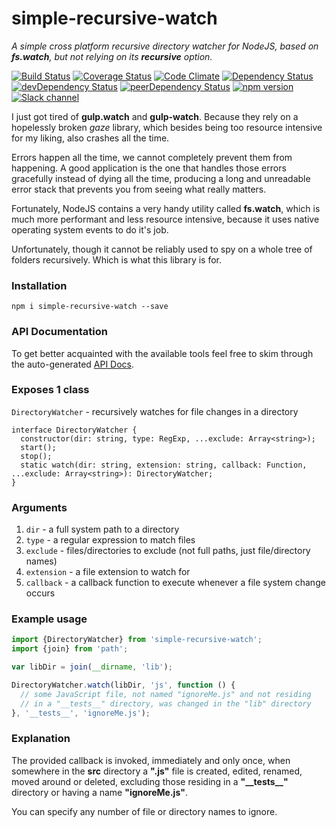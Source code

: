 # simple-recursive-watch
*A simple cross platform recursive directory watcher for NodeJS, based on __fs.watch__, but not relying on its
__recursive__ option.*

[![Build Status](https://travis-ci.org/thealjey/simple-recursive-watch.svg?branch=master)](https://travis-ci.org/thealjey/simple-recursive-watch)
[![Coverage Status](https://coveralls.io/repos/thealjey/simple-recursive-watch/badge.svg?branch=master&service=github)](https://coveralls.io/github/thealjey/simple-recursive-watch?branch=master)
[![Code Climate](https://codeclimate.com/github/thealjey/simple-recursive-watch/badges/gpa.svg)](https://codeclimate.com/github/thealjey/simple-recursive-watch)
[![Dependency Status](https://david-dm.org/thealjey/simple-recursive-watch.svg)](https://david-dm.org/thealjey/simple-recursive-watch)
[![devDependency Status](https://david-dm.org/thealjey/simple-recursive-watch/dev-status.svg)](https://david-dm.org/thealjey/simple-recursive-watch#info=devDependencies)
[![peerDependency Status](https://david-dm.org/thealjey/simple-recursive-watch/peer-status.svg)](https://david-dm.org/thealjey/simple-recursive-watch#info=peerDependencies)
[![npm version](https://badge.fury.io/js/simple-recursive-watch.svg)](http://badge.fury.io/js/simple-recursive-watch)
[![Slack channel](https://img.shields.io/badge/slack-watcher-blue.svg)](https://webcompiler.slack.com/messages/watcher)

I just got tired of **gulp.watch** and **gulp-watch**.
Because they rely on a hopelessly broken *gaze* library, which besides being too resource intensive for my liking, also
crashes all the time.

Errors happen all the time, we cannot completely prevent them from happening. A good application is the one that handles
those errors gracefully instead of dying all the time, producing a long and unreadable error stack that prevents you
from seeing what really matters.

Fortunately, NodeJS contains a very handy utility called **fs.watch**, which is much more performant and less resource
intensive, because it uses native operating system events to do it's job.

Unfortunately, though it cannot be reliably used to spy on a whole tree of folders recursively. Which is what this
library is for.
### Installation

```
npm i simple-recursive-watch --save
```

### API Documentation

To get better acquainted with the available tools feel free to skim through the auto-generated
[API Docs](https://rawgit.com/thealjey/simple-recursive-watch/master/docs/index.html).

### Exposes 1 class

`DirectoryWatcher` - recursively watches for file changes in a directory

```
interface DirectoryWatcher {
  constructor(dir: string, type: RegExp, ...exclude: Array<string>);
  start();
  stop();
  static watch(dir: string, extension: string, callback: Function, ...exclude: Array<string>): DirectoryWatcher;
}
```

### Arguments

1. `dir` - a full system path to a directory
2. `type` - a regular expression to match files
3. `exclude` - files/directories to exclude (not full paths, just file/directory names)
4. `extension` - a file extension to watch for
5. `callback` - a callback function to execute whenever a file system change occurs

### Example usage

```javascript
import {DirectoryWatcher} from 'simple-recursive-watch';
import {join} from 'path';

var libDir = join(__dirname, 'lib');

DirectoryWatcher.watch(libDir, 'js', function () {
  // some JavaScript file, not named "ignoreMe.js" and not residing
  // in a "__tests__" directory, was changed in the "lib" directory
}, '__tests__', 'ignoreMe.js');
```

### Explanation

The provided callback is invoked, immediately and only once, when somewhere in the __src__ directory a **".js"** file is
created, edited, renamed, moved around or deleted, excluding those residing in a **"\_\_tests\_\_"** directory or having
a name **"ignoreMe.js"**.

You can specify any number of file or directory names to ignore.